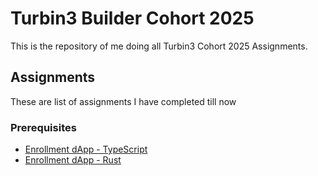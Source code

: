 # Turbin3 Builder Cohort 2025

This is the repository of me doing all Turbin3 Cohort 2025 Assignments. 

## Assignments
These are list of assignments I have completed till now

### Prerequisites
- [Enrollment dApp - TypeScript](./Prerequisites/Enrollment-dApp-TS-Assignment/)
- [Enrollment dApp - Rust](./Prerequisites/Enrollment-dApp-Rust-Assignment/)

